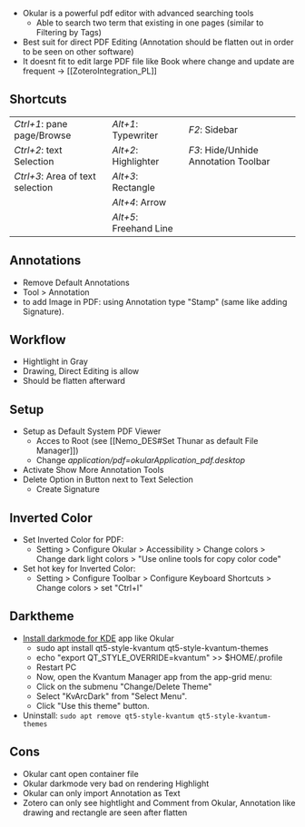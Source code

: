 - Okular is a powerful pdf editor with advanced searching tools
	- Able to search two term that existing in one pages (similar to Filtering by Tags)
- Best suit for direct PDF Editing (Annotation should be flatten out in order to be seen on other software)
- It doesnt fit to edit large PDF file like Book where change and update are frequent -> [[ZoteroIntegration_PL]]
## Shortcuts

|                                  |                        |                                      |
|:---------------------------------|:-----------------------|:-------------------------------------|
| *Ctrl+1*: pane page/Browse       | *Alt+1*: Typewriter    | *F2*: Sidebar                        |
| *Ctrl+2*: text Selection         | *Alt+2*: Highlighter   | *F3*: Hide/Unhide Annotation Toolbar |
| *Ctrl+3*: Area of text selection | *Alt+3*: Rectangle     |                                      |
|                                  | *Alt+4*: Arrow         |                                      |
|                                  | *Alt+5*: Freehand Line |                                      |  
## Annotations
- Remove Default Annotations
- Tool > Annotation
- to add Image in PDF: using Annotation type "Stamp" (same like adding Signature).
## Workflow
- Hightlight in Gray
- Drawing, Direct Editing is allow
- Should be flatten afterward
## Setup
- Setup as Default System PDF Viewer
	- Acces to Root (see [[Nemo_DES#Set Thunar as default File Manager]])
	- Change *application/pdf=okularApplication_pdf.desktop*
- Activate Show More Annotation Tools
- Delete Option in Button next to Text Selection
	- Create Signature
## Inverted Color
- Set Inverted Color for PDF:
	- Setting > Configure Okular > Accessibility > Change colors > Change dark light colors > "Use online tools for copy color code"
- Set hot key for Inverted Color:
	- Setting > Configure Toolbar > Configure Keyboard Shortcuts > Change colors > set "Ctrl+I"
## Darktheme 
- [Install darkmode for KDE](https://askubuntu.com/questions/24780/how-to-make-kde-applications-look-native-in-gnome/1044419#1044419) app like Okular
	- sudo apt install qt5-style-kvantum qt5-style-kvantum-themes
	- echo "export QT_STYLE_OVERRIDE=kvantum" >> $HOME/.profile
	- Restart PC
	- Now, open the Kvantum Manager app from the app-grid menu:
	- Click on the submenu "Change/Delete Theme"
	- Select "KvArcDark" from "Select Menu".
	- Click "Use this theme" button.
- Uninstall: `sudo apt remove qt5-style-kvantum qt5-style-kvantum-themes`
## Cons
- Okular cant open container file
- Okular darkmode very bad on rendering Highlight
- Okular can only import Annotation as Text
- Zotero can only see hightlight and Comment from Okular, Annotation like drawing and rectangle are seen after flatten
